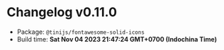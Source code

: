 # Changelog v0.11.0

- Package: `@tinijs/fontawesome-solid-icons`
- Build time: **Sat Nov 04 2023 21:47:24 GMT+0700 (Indochina Time)**

